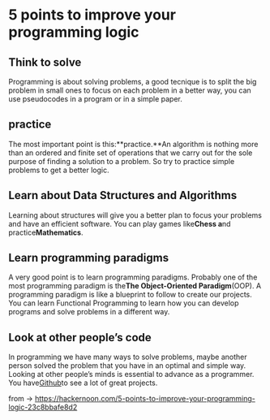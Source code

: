 # 5 points to improve your programming logic

## Think to solve

Programming is about solving problems, a good tecnique is to split the big problem in small ones to focus on each problem in a better way, you can use pseudocodes in a program or in a simple paper.

## practice

The most important point is this:**practice.**An algorithm is nothing more than an ordered and finite set of operations that we carry out for the sole purpose of finding a solution to a problem. So try to practice simple problems to get a better logic.

## Learn about Data Structures and Algorithms

Learning about structures will give you a better plan to focus your problems and have an efficient software. You can play games like**Chess a**nd practice**Mathematics**.

## Learn programming paradigms

A very good point is to learn programming paradigms. Probably one of the most programming paradigm is the**The Object-Oriented Paradigm**(OOP). A programming paradigm is like a blueprint to follow to create our projects. You can learn Functional Programming to learn how you can develop programs and solve problems in a different way.

## Look at other people’s code

In programming we have many ways to solve problems, maybe another person solved the problem that you have in an optimal and simple way. Looking at other people’s minds is essential to advance as a programmer. You have[Github](https://github.com/)to see a lot of great projects.

from -> https://hackernoon.com/5-points-to-improve-your-programming-logic-23c8bbafe8d2
